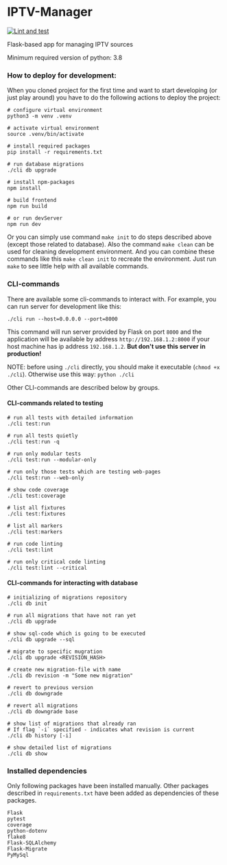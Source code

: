 # IPTV-Manager

[![Lint and test](https://github.com/bjakushka/iptv-manager/workflows/Lint%20and%20test/badge.svg?branch=main)](https://github.com/bjakushka/iptv-manager/actions?query=workflow%3A%22Lint+and+test%22)

Flask-based app for managing IPTV sources

Minimum required version of python: 3.8

### How to deploy for development:
When you cloned project for the first time and want to start developing 
(or just play around) you have to do the following actions 
to deploy the project:

```
# configure virtual environment
python3 -m venv .venv

# activate virtual environment
source .venv/bin/activate

# install required packages
pip install -r requirements.txt

# run database migrations
./cli db upgrade

# install npm-packages
npm install

# build frontend
npm run build

# or run devServer
npm run dev
```

Or you can simply use command `make init` to do steps described above (except those related to database).
Also the command `make clean` can be used for cleaning development environment.
And you can combine these commands like this `make clean init` to recreate the environment.
Just run `make` to see little help with all available commands.


### CLI-commands

There are available some cli-commands to interact with.
For example, you can run server for development like this:

```
./cli run --host=0.0.0.0 --port=8000
```

This command will run server provided by Flask on port `8000`
and the application will be available by address `http://192.168.1.2:8000`
if your host machine has ip address `192.168.1.2`. **But don't use this server
in production!**

NOTE: before using `./cli` directly, you should make it executable (`chmod +x ./cli`).
Otherwise use this way: `python ./cli`

Other CLI-commands are described below by groups.

#### CLI-commands related to testing

```
# run all tests with detailed information
./cli test:run

# run all tests quietly
./cli test:run -q

# run only modular tests
./cli test:run --modular-only

# run only those tests which are testing web-pages
./cli test:run --web-only

# show code coverage
./cli test:coverage

# list all fixtures
./cli test:fixtures

# list all markers
./cli test:markers

# run code linting
./cli test:lint

# run only critical code linting
./cli test:lint --critical
```

#### CLI-commands for interacting with database

```
# initializing of migrations repository
./cli db init

# run all migrations that have not ran yet
./cli db upgrade

# show sql-code which is going to be executed
./cli db upgrade --sql

# migrate to specific mugration
./cli db upgrade <REVISION_HASH>

# create new migration-file with name
./cli db revision -m "Some new migration"

# revert to previous version
./cli db downgrade

# revert all migrations
./cli db downgrade base

# show list of migrations that already ran
# If flag `-i` specified - indicates what revision is current
./cli db history [-i]

# show detailed list of migrations
./cli db show
```

### Installed dependencies

Only following packages have been installed manually.
Other packages described in `requirements.txt` have been added as dependencies of these packages.

```
Flask
pytest
coverage
python-dotenv
flake8
Flask-SQLAlchemy
Flask-Migrate
PyMySql
```
